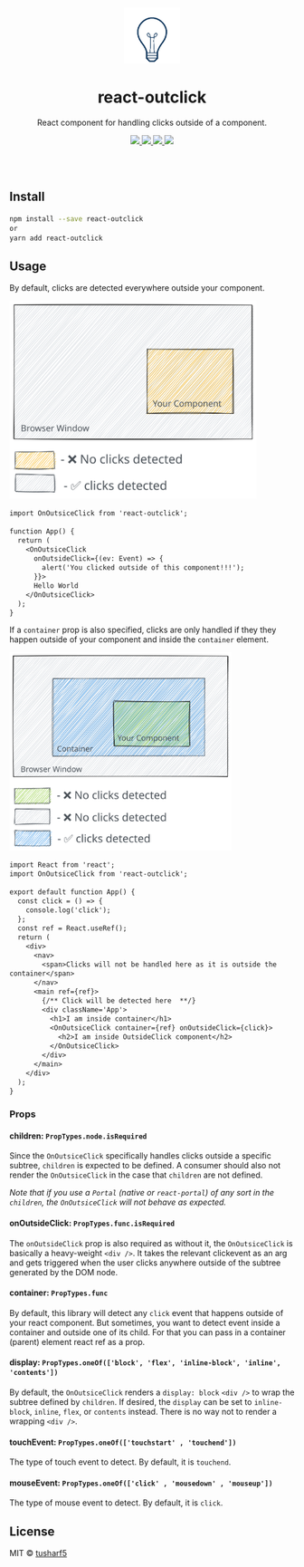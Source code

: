 <p align="center">
   <a href="https://github.com/tusharf5/react-outclick">
     <img src="https://raw.githubusercontent.com/tusharf5/react-outclick/master/static/logo.gif" alt="react click outside component" height="100"/>
   </a>
</p>

<h1 align="center">react-outclick</h1>

<p align="center">React component for handling clicks outside of a component.</p>

<p align="center">
	<a href="https://github.com/tusharf5/react-outclick">
     <img src="https://img.shields.io/npm/l/react-outclick" height="20"/>
  </a>
	<a href="https://github.com/tusharf5/react-outclick">
     <img src="https://img.shields.io/npm/v/react-outclick" height="20"/>
  </a>
	<a href="https://github.com/tusharf5/react-outclick">
     <img src="https://img.shields.io/npm/dt/react-outclick" height="20"/>
  </a>
	<a href="https://github.com/tusharf5/react-outclick">
     <img src="https://img.shields.io/bundlephobia/minzip/react-outclick" height="20"/>
  </a>
</p><br/><br/>

## Install

```bash
npm install --save react-outclick
or
yarn add react-outclick
```

## Usage

By default, clicks are detected everywhere outside your component.

<img src="https://raw.githubusercontent.com/tusharf5/react-outclick/master/static/default-use.svg" height="350"/>


```tsx
import OnOutsiceClick from 'react-outclick';

function App() {
  return (
    <OnOutsiceClick
      onOutsideClick={(ev: Event) => {
        alert('You clicked outside of this component!!!');
      }}>
      Hello World
    </OnOutsiceClick>
  );
}
```

If a `container` prop is also specified, clicks are only handled if they they happen outside of your component and inside the `container` element.

<img src="https://raw.githubusercontent.com/tusharf5/react-outclick/master/static/container-use.svg" height="350"/>


```tsx
import React from 'react';
import OnOutsiceClick from 'react-outclick';

export default function App() {
  const click = () => {
    console.log('click');
  };
  const ref = React.useRef();
  return (
    <div>
      <nav>
        <span>Clicks will not be handled here as it is outside the container</span>
      </nav>
      <main ref={ref}>
        {/** Click will be detected here  **/}
        <div className='App'>
          <h1>I am inside container</h1>
          <OnOutsiceClick container={ref} onOutsideClick={click}>
            <h2>I am inside OutsideClick component</h2>
          </OnOutsiceClick>
        </div>
      </main>
    </div>
  );
}
```

### Props

#### children: `PropTypes.node.isRequired`

Since the `OnOutsiceClick` specifically handles clicks outside a specific subtree, `children` is expected to be defined. A consumer should also not render the `OnOutsiceClick` in the case that `children` are not defined.

_Note that if you use a `Portal` (native or `react-portal`) of any sort in the `children`, the `OnOutsiceClick` will not behave as expected._

#### onOutsideClick: `PropTypes.func.isRequired`

The `onOutsideClick` prop is also required as without it, the `OnOutsiceClick` is basically a heavy-weight `<div />`. It takes the relevant clickevent as an arg and gets triggered when the user clicks anywhere outside of the subtree generated by the DOM node.

#### container: `PropTypes.func`

By default, this library will detect any `click` event that happens outside of your react component. But sometimes, you want to
detect event inside a container and outside one of its child. For that you can pass in a container (parent) element react ref as a prop.

#### display: `PropTypes.oneOf(['block', 'flex', 'inline-block', 'inline', 'contents'])`

By default, the `OnOutsiceClick` renders a `display: block` `<div />` to wrap the subtree defined by `children`. If desired, the `display` can be set to `inline-block`, `inline`, `flex`, or `contents` instead. There is no way not to render a wrapping `<div />`.

#### touchEvent: `PropTypes.oneOf(['touchstart' , 'touchend'])`

The type of touch event to detect. By default, it is `touchend`.

#### mouseEvent: `PropTypes.oneOf(['click' , 'mousedown' , 'mouseup'])`

The type of mouse event to detect. By default, it is `click`.

## License

MIT © [tusharf5](https://github.com/tusharf5)
